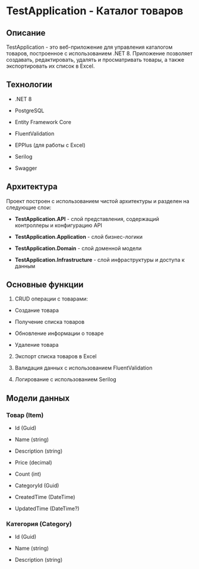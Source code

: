 # TestApplication - Каталог товаров

  

## Описание

TestApplication - это веб-приложение для управления каталогом товаров, построенное с использованием .NET 8. Приложение позволяет создавать, редактировать, удалять и просматривать товары, а также экспортировать их список в Excel.

  

## Технологии

* .NET 8

* PostgreSQL

* Entity Framework Core

* FluentValidation

* EPPlus (для работы с Excel)

* Serilog

* Swagger

  

## Архитектура

Проект построен с использованием чистой архитектуры и разделен на следующие слои:

* **TestApplication.API** - слой представления, содержащий контроллеры и конфигурацию API

* **TestApplication.Application** - слой бизнес-логики

* **TestApplication.Domain** - слой доменной модели

* **TestApplication.Infrastructure** - слой инфраструктуры и доступа к данным

  

## Основные функции

1. CRUD операции с товарами:

* Создание товара

* Получение списка товаров

* Обновление информации о товаре

* Удаление товара

2. Экспорт списка товаров в Excel

3. Валидация данных с использованием FluentValidation

4. Логирование с использованием Serilog

  

## Модели данных

### Товар (Item)

* Id (Guid)

* Name (string)

* Description (string)

* Price (decimal)

* Count (int)

* CategoryId (Guid)

* CreatedTime (DateTime)

* UpdatedTime (DateTime?)

  

### Категория (Category)

* Id (Guid)

* Name (string)

* Description (string)
